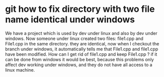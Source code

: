 
# git how to fix directory with two file name identical under windows

We have a project which is used by dev under linux and also by dev under windows.
Now someone under linux created two files: file1.cpp and File1.cpp in the same directory.
they are identical, now when I checkout the branch under windows,  it automatically tells me that File1.cpp and file1.cpp have been modified.
How can I get rid of file1.cpp and keep File1.cpp ?
if it can be done from windows it would be best, because this problems only affect dev working under windows, and they do not have all access to a linux machine.

        
